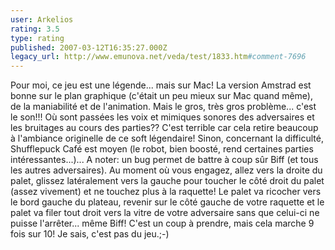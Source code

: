```yaml
---
user: Arkelios
rating: 3.5
type: rating
published: 2007-03-12T16:35:27.000Z
legacy_url: http://www.emunova.net/veda/test/1833.htm#comment-7696
---
```

Pour moi, ce jeu est une légende... mais sur Mac! La version Amstrad est bonne sur le plan graphique (c'était un peu mieux sur Mac quand même), de la maniabilité et de l'animation. Mais le gros, très gros problème... c'est le son!!! Où sont passées les voix et mimiques sonores des adversaires et les bruitages au cours des parties?? C'est terrible car cela retire beaucoup à l'ambiance originelle de ce soft légendaire! Sinon, concernant la difficulté, Shufflepuck Café est moyen (le robot, bien boosté, rend certaines parties intéressantes...)... A noter: un bug permet de battre à coup sûr Biff (et tous les autres adversaires). Au moment où vous engagez, allez vers la droite du palet, glissez latéralement vers la gauche pour toucher le côté droit du palet (assez vivement) et ne touchez plus à la raquette! Le palet va ricocher vers le bord gauche du plateau, revenir sur le côté gauche de votre raquette et le palet va filer tout droit vers la vitre de votre adversaire sans que celui-ci ne puisse l'arrêter... même Biff! C'est un coup à prendre, mais cela marche 9 fois sur 10! Je sais, c'est pas du jeu.;-)